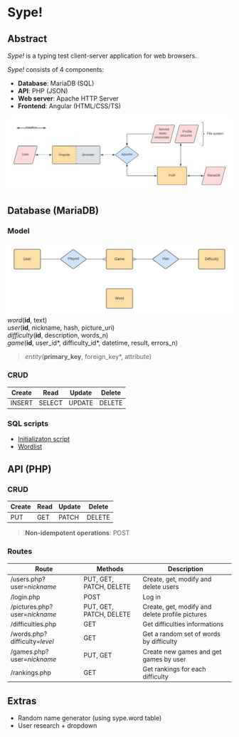 # Sype!


## Abstract

_Sype!_ is a typing test client-server application for web browsers.

_Sype!_ consists of 4 components:
- **Database**: MariaDB (SQL)
- **API**: PHP (JSON)
- **Web server**: Apache HTTP Server
- **Frontend**: Angular (HTML/CSS/TS)

![ER model](./sype.png)

## Database (MariaDB)

### Model
![ER model](./database.png)
_word_(**id**, text) \
_user_(**id**, nickname, hash, picture_uri) \
_difficulty_(**id**, description, words_n) \
_game_(**id**, user_id*, difficulty_id*, datetime, result, errors_n)
> _entity_(**primary_key**, foreign_key*, attribute)

### CRUD
| Create | Read   | Update | Delete |
|--------|--------|--------|--------|
| INSERT | SELECT | UPDATE | DELETE |

### SQL scripts
- [Initializaton script](./src/database/sype.sql)
- [Wordlist](./src/database/words.sql)



## API (PHP)

### CRUD
| Create | Read | Update | Delete |
|--------|------|--------|--------|
| PUT    | GET  | PATCH  | DELETE |
> **Non-idempotent operations**: POST

### Routes
| Route                         | Methods                 | Description                                     |
|-------------------------------|-------------------------|-------------------------------------------------|
| /users.php?user=_nickname_    | PUT, GET, PATCH, DELETE | Create, get, modify and delete users            |
| /login.php                    | POST                    | Log in                                          |
| /pictures.php?user=_nickname_ | PUT, GET, PATCH, DELETE | Create, get, modify and delete profile pictures |
| /difficulties.php             | GET                     | Get difficulties informations                   |
| /words.php?difficulty=_level_ | GET                     | Get a random set of words by difficulty         |
| /games.php?user=_nickname_    | PUT, GET                | Create new games and get games by user          |
| /rankings.php                 | GET                     | Get rankings for each difficulty                |



## Extras

- Random name generator (using sype.word table)
- User research + dropdown
